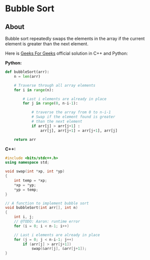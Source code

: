 # Bubble Sort

## About

Bubble sort repeatedly swaps the elements in the array if the current element is greater than the next element.

Here is [Geeks For Geeks](https://www.geeksforgeeks.org/bubble-sort/) official solution in C++ and Python:

**Python:**

```python
def bubbleSort(arr):
    n = len(arr)

    # Traverse through all array elements
    for i in range(n):

        # Last i elements are already in place
        for j in range(0, n-i-1):

            # traverse the array from 0 to n-i-1
            # Swap if the element found is greater
            # than the next element
            if arr[j] > arr[j+1] :
                arr[j], arr[j+1] = arr[j+1], arr[j]

    return arr
```

**C++:**

```cpp
#include <bits/stdc++.h>
using namespace std;

void swap(int *xp, int *yp)
{
    int temp = *xp;
    *xp = *yp;
    *yp = temp;
}

// A function to implement bubble sort
void bubbleSort(int arr[], int n)
{
    int i, j;
    // @TODO: Aaron: runtime error
    for (i = 0; i < n-1; i++)

    // Last i elements are already in place
    for (j = 0; j < n-i-1; j++)
        if (arr[j] > arr[j+1])
            swap(&arr[j], &arr[j+1]);
}
```
